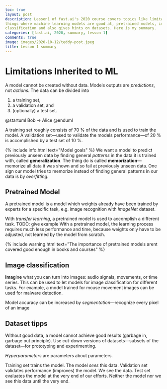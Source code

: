 ```yaml
---
toc: true
layout: post
description: Lesson1 of fast.ai's 2020 course covers topics like limitations and
things where machine learning models are good at, pretrained models, image
classification and also gives hints on datasets. Here is my summary.
categories: [fast.ai, 2020, summary, lesson 1]
comments: true
image: images/2020-10-12/teddy-post.jpeg
title: Lesson 1 summary
---
```


# Limitations Inherited to ML

A model cannot be created without data. Models outputs are *predictions*, not
*actions*. The data can be divided into

1. a training set,
2. a validation set, and
3. (optionally) a test set.

@startuml
Bob -> Alice
@enduml

A training set roughly consists of 70&nbsp;% of the data and is used to train the
model. A validation set&mdash;used to validate the models performance&mdash;of
20&nbsp;% is accomplished by a test set of 10&nbsp;%.

{% include info.html text="Model goals" %}
We want a model to predict previously unseen data by finding general
*patterns* in the data it is trained with, called **generalization**. The thing 
do is called **memorization**&mdash;memorize all data it was shown and so fail
at previously unseen data. One sign our model tries to memorize instead of
finding general patterns in our data is by *overfitting*.

## Pretrained Model
A pretrained model is a model which weights already have been trained by
experts for a specific task, e.g. image recognition with *ImageNet* dataset.

With *transfer learning*, a pretrained model is used to accomplish a different
task. TODO: give example
With a pretrained model, the learning process requires much less performance and
time, because weights only have to be adjusted, not learned by the model from
scratch.

{% include warning.html text="The importance of pretrained models arent covered
good enough in books and courses" %}

## Image classification
**Imag**in**e** what you can turn into images: audio signals, movements, or time
series. This can be used to let models for image classification for different
tasks. For example, a model trained for mouse movement images can be used for
malware detection.

Model accuracy can be increased by *segmentation*&mdash;recognize every pixel of
an image

## Dataset tipps
Without good data, a model cannot achieve good results (garbage in, garbage out
principle). Use cut-down versions of datasets&mdash;subsets of the
dataset&mdash;for prototyping and experimenting.

*Hyperparameters* are parameters about parameters.

Training set trains the model. The model *sees* this data.
Validation set validates performance (improves) the model. We see the data.
Test set evaluates the model at the very end of our efforts. Neither the model
nor we see this data until the very end.
